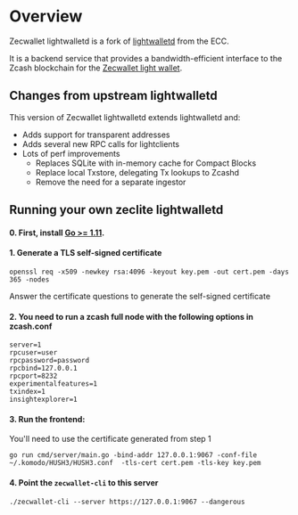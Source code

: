 # Overview

Zecwallet lightwalletd is a fork of [lightwalletd](https://github.com/adityapk00/lightwalletd) from the ECC. 

It is a backend service that provides a bandwidth-efficient interface to the Zcash blockchain for the [Zecwallet light wallet](https://github.com/adityapk00/zecwallet-lite-lib).

## Changes from upstream lightwalletd
This version of Zecwallet lightwalletd extends lightwalletd and:
* Adds support for transparent addresses
* Adds several new RPC calls for lightclients
* Lots of perf improvements
  * Replaces SQLite with in-memory cache for Compact Blocks
  * Replace local Txstore, delegating Tx lookups to Zcashd
  * Remove the need for a separate ingestor

## Running your own zeclite lightwalletd

#### 0. First, install [Go >= 1.11](https://golang.org/dl/#stable).

#### 1. Generate a TLS self-signed certificate
```
openssl req -x509 -newkey rsa:4096 -keyout key.pem -out cert.pem -days 365 -nodes
```
Answer the certificate questions to generate the self-signed certificate

#### 2. You need to run a zcash full node with the following options in zcash.conf
```
server=1
rpcuser=user
rpcpassword=password
rpcbind=127.0.0.1
rpcport=8232
experimentalfeatures=1
txindex=1
insightexplorer=1
```

#### 3. Run the frontend:
You'll need to use the certificate generated from step 1
```
go run cmd/server/main.go -bind-addr 127.0.0.1:9067 -conf-file ~/.komodo/HUSH3/HUSH3.conf  -tls-cert cert.pem -tls-key key.pem
```

#### 4. Point the `zecwallet-cli` to this server
```
./zecwallet-cli --server https://127.0.0.1:9067 --dangerous
```

